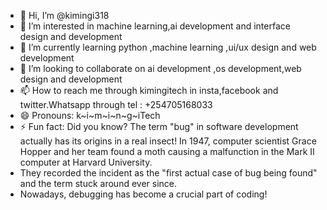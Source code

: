 - 👋 Hi, I’m @kimingi318
- 👀 I’m interested in machine learning,ai development and interface design and development
- 🌱 I’m currently learning python ,machine learning ,ui/ux design and web development
- 💞️ I’m looking to collaborate on ai development ,os development,web design and development
- 📫 How to reach me through kimingitech in insta,facebook and twitter.Whatsapp through tel : +254705168033
- 😄 Pronouns: k~i~m~i~n~g~iTech
- ⚡ Fun fact: Did you know? The term "bug" in software development actually has its origins in a real insect! In 1947,
     computer scientist Grace Hopper and her team found a moth causing a malfunction in the Mark II computer at Harvard University.
-    They recorded the incident as the "first actual case of bug being found" and the term stuck around ever since.
-    Nowadays, debugging has become a crucial part of coding!

<!---
kimingi318/kimingi318 is a ✨ special ✨ repository because its `README.md` (this file) appears on your GitHub profile.
You can click the Preview link to take a look at your changes.
--->
